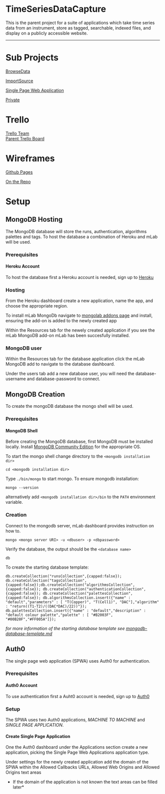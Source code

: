 # TimeSeriesDataCapture
This is the parent project for a suite of applications which take time series data from an instrument, store as tagged, searchable, indexed files, and display on a publicly accessible website.

---

# Sub Projects
[BrowseData](https://github.com/CMDT/TimeSeriesDataCapture_BrowseData)

[ImportSource](https://github.com/CMDT/TimeSeriesDataCapture_ImportSource)

[Single Page Web Application](https://github.com/CMDT/TimeSeriesDataCapture_SPWA)

[Private](https://github.com/CMDT/TimeSeriesDataCapture_Private)

  
# Trello
[Trello Team](https://trello.com/timeseriesdatacapture)   
[Parent Trello Board](https://trello.com/b/0pc2DUBy/overview)

 # Wireframes
 [Github Pages](https://cmdt.github.io/TimeSeriesDataCapture/wireframes)
 
 [On the Repo](https://github.com/CMDT/TimeSeriesDataCapture/tree/master/docs/wireframes)


# Setup

## MongoDB Hosting
The MongoDB database will store the runs, authentication, algorithms palettes and tags. To host the database a combination of Heroku and mLab will be used.

### Prerequisites

#### Heroku Account 
To host the database first a Heroku account is needed, sign up to [Heroku](https://signup.heroku.com)

### Hosting
From the Heroku dashboard create a new application, name the app, and choose the appropriate region.

To install mLab MongoDb navigate to [mongolab addons page](https://elements.heroku.com/addons/mongolab) and install, ensuring the add-on is added to the newly created app

Within the Resources tab for the newely created application if you see the mLab MongoDB add-on mLab  has been succesfully installed.

### MongoDB user
Within the Resources tab for the database application click the mLab MongoDB add to navigate to the database dashboard.

Under the users tab add a new database user, you will need the database-username and database-password to connect.

## MongoDB Creation
To create the mongoDB database the mongo shell will be used.

### Prerequisites

#### MongoDB Shell
Before creating the MongoDB database, first MongoDB must be installed locally. Install [MongoDB Community Edition](https://docs.mongodb.com/manual/installation/#tutorial-installation) for the appropriate OS.

To start the mongo shell change directory to the `<mongodb installation dir>`

```
cd <mongodb installation dir>
```

Type `./bin/mongo` to start mongo. To ensure mongodb installation:

```
mongo --version
```

alternatively add `<mongodb installation dir>/bin` to the `PATH` environment variable.

### Creation
Connect to the mongodb server, mLab dashboard provides instruction on how to.

```
mongo <mongo server URI> -u <dbuser> -p <dbpassword>
```

Verify the database, the output should be the `<database name>`

```
db
```

To create the starting database template:

```
db.createCollection("runsCollection",{capped:false}); db.createCollection("tagsCollection",{capped:false});db.createCollection("algorithmsCollection",{capped:false}); db.createCollection("authenticationCollection",{capped:false}); db.createCollection("palettesCollection",{capped:false}); db.algorithmsCollection.insert({"name" : "default","parameters" : [ "T(Copper)", "T(Cell1)", "DAC"],"algorithm" : "return((T1-T2)/((DAC*DAC)/22))"}); db.palettesCollection.insert({"name" : "default","description" : "default colour palette","palette" : [ "#B2003F", "#00B20F","#FF005A"]});
```

*for more information of the starting database template see [mongodb-database-template.md](https://github.com/CMDT/TimeSeriesDataCapture/blob/master/Documents/mongodb-database-template.md)*

## Auth0
The single page web application (SPWA) uses Auth0 for authentication. 

### Prerequisites

#### Auth0 Account 
To use authentication first a Auht0 account is needed, sign up to [Auth0](https://auth0.com/signup)

### Setup 
The SPWA uses two Auth0 applications, *MACHINE TO MACHINE* and *SINGLE PAGE APPLICATION*.

#### Create Single Page Application
One the Auth0 dashboard under the Applications section create a new application, picking the Single Page Web Applications application type.

Under settings for the newly created application add the domain of the SPWA within the Allowed Callbacks URLs, Allowed Web Origins and Allowed Origins text areas

* If the domain of the application is not known the text areas can be filled later*
